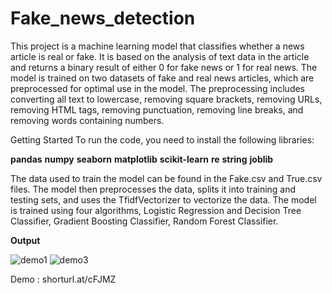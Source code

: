 # Fake_news_detection

This project is a machine learning model that classifies whether a news article is real or fake. It is based on the analysis of text data in the article and returns a binary result of either 0 for fake news or 1 for real news. The model is trained on two datasets of fake and real news articles, which are preprocessed for optimal use in the model. The preprocessing includes converting all text to lowercase, removing square brackets, removing URLs, removing HTML tags, removing punctuation, removing line breaks, and removing words containing numbers.


Getting Started
To run the code, you need to install the following libraries:

**pandas**
**numpy**
**seaborn**
**matplotlib**
**scikit-learn**
**re**
**string**
**joblib**

The data used to train the model can be found in the Fake.csv and True.csv files. The model then preprocesses the data, splits it into training and testing sets, and uses the TfidfVectorizer to vectorize the data. The model is trained using four algorithms, Logistic Regression and Decision Tree Classifier, Gradient Boosting Classifier, Random Forest Classifier.

**Output**


![demo1](https://user-images.githubusercontent.com/66298494/215334890-918c9a09-3b81-4e23-80d2-bf8f5842defe.png)
![demo3](https://user-images.githubusercontent.com/66298494/215334975-dfb1056b-1198-45d1-a4ed-94e4abcd40ea.png)



Demo : shorturl.at/cFJMZ
